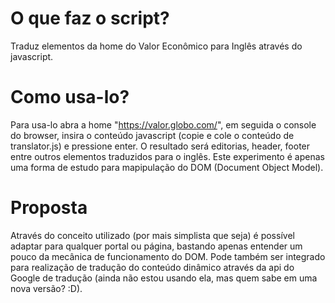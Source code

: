 # O que faz o script?
Traduz elementos da home do Valor Econômico para Inglês através do javascript.

# Como usa-lo?
Para usa-lo abra a home "https://valor.globo.com/", em seguida o console do browser, insira o conteúdo javascript (copie e cole o conteúdo de translator.js) e pressione enter. O resultado será editorias, header, footer entre outros elementos traduzidos para o inglês. Este experimento é apenas uma forma de estudo para mapipulação do DOM (Document Object Model).

# Proposta
Através do conceito utilizado (por mais simplista que seja) é possível adaptar para qualquer portal ou página, bastando apenas entender um pouco da mecânica de funcionamento do DOM. Pode também ser integrado para realização de tradução do conteúdo dinâmico através da api do Google de tradução (ainda não estou usando ela, mas quem sabe em uma nova versão? :D).
